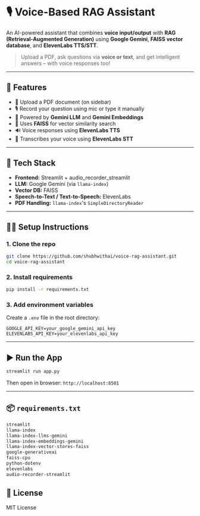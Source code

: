 # 🎙️ Voice-Based RAG Assistant

An AI-powered assistant that combines **voice input/output** with **RAG (Retrieval-Augmented Generation)** using **Google Gemini**, **FAISS vector database**, and **ElevenLabs TTS/STT**.

> Upload a PDF, ask questions via **voice or text**, and get intelligent answers – with voice responses too!

---

## 🚀 Features

- 📄 Upload a PDF document (on sidebar)
- 🎙️ Record your question using mic or type it manually
- 💬 Powered by **Gemini LLM** and **Gemini Embeddings**
- 📁 Uses **FAISS** for vector similarity search
- 🔊 Voice responses using **ElevenLabs TTS**
- 🧠 Transcribes your voice using **ElevenLabs STT**

---

## 🧰 Tech Stack

- **Frontend:** Streamlit + audio_recorder_streamlit  
- **LLM:** Google Gemini (via `llama-index`)  
- **Vector DB:** FAISS  
- **Speech-to-Text / Text-to-Speech:** ElevenLabs  
- **PDF Handling:** `llama-index`'s `SimpleDirectoryReader`

---

## 🧑‍💻 Setup Instructions

### 1. Clone the repo

```bash
git clone https://github.com/shubhwithai/voice-rag-assistant.git
cd voice-rag-assistant
```

### 2. Install requirements

```bash
pip install -r requirements.txt
```

### 3. Add environment variables

Create a `.env` file in the root directory:

```env
GOOGLE_API_KEY=your_google_gemini_api_key
ELEVENLABS_API_KEY=your_elevenlabs_api_key
```

---

## ▶️ Run the App

```bash
streamlit run app.py
```

Then open in browser: `http://localhost:8501`

---

## 📦 `requirements.txt`

```txt
streamlit
llama-index
llama-index-llms-gemini
llama-index-embeddings-gemini
llama-index-vector-stores-faiss
google-generativeai
faiss-cpu
python-dotenv
elevenlabs
audio-recorder-streamlit
```
## 📄 License

MIT License
